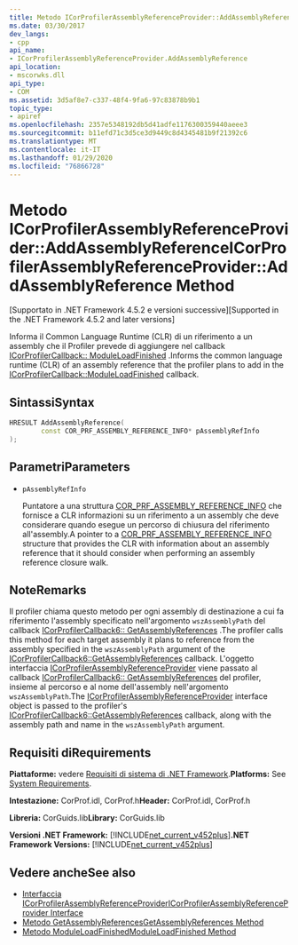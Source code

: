 ```yaml
---
title: Metodo ICorProfilerAssemblyReferenceProvider::AddAssemblyReference
ms.date: 03/30/2017
dev_langs:
- cpp
api_name:
- ICorProfilerAssemblyReferenceProvider.AddAssemblyReference
api_location:
- mscorwks.dll
api_type:
- COM
ms.assetid: 3d5af8e7-c337-48f4-9fa6-97c83878b9b1
topic_type:
- apiref
ms.openlocfilehash: 2357e5348192db5d41adfe1176300359440aeee3
ms.sourcegitcommit: b11efd71c3d5ce3d9449c8d4345481b9f21392c6
ms.translationtype: MT
ms.contentlocale: it-IT
ms.lasthandoff: 01/29/2020
ms.locfileid: "76866728"
---
```

# <a name="icorprofilerassemblyreferenceprovideraddassemblyreference-method"></a><span data-ttu-id="732b6-102">Metodo ICorProfilerAssemblyReferenceProvider::AddAssemblyReference</span><span class="sxs-lookup"><span data-stu-id="732b6-102">ICorProfilerAssemblyReferenceProvider::AddAssemblyReference Method</span></span>
<span data-ttu-id="732b6-103">[Supportato in .NET Framework 4.5.2 e versioni successive]</span><span class="sxs-lookup"><span data-stu-id="732b6-103">[Supported in the .NET Framework 4.5.2 and later versions]</span></span>  
  
 <span data-ttu-id="732b6-104">Informa il Common Language Runtime (CLR) di un riferimento a un assembly che il Profiler prevede di aggiungere nel callback [ICorProfilerCallback:: ModuleLoadFinished](icorprofilercallback-moduleloadfinished-method.md) .</span><span class="sxs-lookup"><span data-stu-id="732b6-104">Informs the common language runtime (CLR) of an assembly reference that the profiler plans to add in the [ICorProfilerCallback::ModuleLoadFinished](icorprofilercallback-moduleloadfinished-method.md) callback.</span></span>  
  
## <a name="syntax"></a><span data-ttu-id="732b6-105">Sintassi</span><span class="sxs-lookup"><span data-stu-id="732b6-105">Syntax</span></span>  
  
```cpp
HRESULT AddAssemblyReference(  
        const COR_PRF_ASSEMBLY_REFERENCE_INFO* pAssemblyRefInfo  
);  
```  
  
## <a name="parameters"></a><span data-ttu-id="732b6-106">Parametri</span><span class="sxs-lookup"><span data-stu-id="732b6-106">Parameters</span></span>

- `pAssemblyRefInfo`

  <span data-ttu-id="732b6-107">Puntatore a una struttura [COR_PRF_ASSEMBLY_REFERENCE_INFO](cor-prf-assembly-reference-info-structure.md) che fornisce a CLR informazioni su un riferimento a un assembly che deve considerare quando esegue un percorso di chiusura del riferimento all'assembly.</span><span class="sxs-lookup"><span data-stu-id="732b6-107">A pointer to a [COR_PRF_ASSEMBLY_REFERENCE_INFO](cor-prf-assembly-reference-info-structure.md) structure that provides the CLR with information about an assembly reference that it should consider when performing an assembly reference closure walk.</span></span>
  
## <a name="remarks"></a><span data-ttu-id="732b6-108">Note</span><span class="sxs-lookup"><span data-stu-id="732b6-108">Remarks</span></span>  
 <span data-ttu-id="732b6-109">Il profiler chiama questo metodo per ogni assembly di destinazione a cui fa riferimento l'assembly specificato nell'argomento `wszAssemblyPath` del callback [ICorProfilerCallback6:: GetAssemblyReferences](icorprofilercallback6-getassemblyreferences-method.md) .</span><span class="sxs-lookup"><span data-stu-id="732b6-109">The profiler calls this method for each target assembly it plans to reference from the assembly specified in the `wszAssemblyPath` argument of the [ICorProfilerCallback6::GetAssemblyReferences](icorprofilercallback6-getassemblyreferences-method.md) callback.</span></span> <span data-ttu-id="732b6-110">L'oggetto interfaccia [ICorProfilerAssemblyReferenceProvider](icorprofilerassemblyreferenceprovider-interface.md) viene passato al callback [ICorProfilerCallback6:: GetAssemblyReferences](icorprofilercallback6-getassemblyreferences-method.md) del profiler, insieme al percorso e al nome dell'assembly nell'argomento `wszAssemblyPath`.</span><span class="sxs-lookup"><span data-stu-id="732b6-110">The [ICorProfilerAssemblyReferenceProvider](icorprofilerassemblyreferenceprovider-interface.md) interface object is passed to the profiler's [ICorProfilerCallback6::GetAssemblyReferences](icorprofilercallback6-getassemblyreferences-method.md) callback, along with the assembly path and name in the `wszAssemblyPath` argument.</span></span>  
  
## <a name="requirements"></a><span data-ttu-id="732b6-111">Requisiti di</span><span class="sxs-lookup"><span data-stu-id="732b6-111">Requirements</span></span>  
 <span data-ttu-id="732b6-112">**Piattaforme:** vedere [Requisiti di sistema di .NET Framework](../../../../docs/framework/get-started/system-requirements.md).</span><span class="sxs-lookup"><span data-stu-id="732b6-112">**Platforms:** See [System Requirements](../../../../docs/framework/get-started/system-requirements.md).</span></span>  
  
 <span data-ttu-id="732b6-113">**Intestazione:** CorProf.idl, CorProf.h</span><span class="sxs-lookup"><span data-stu-id="732b6-113">**Header:** CorProf.idl, CorProf.h</span></span>  
  
 <span data-ttu-id="732b6-114">**Libreria:** CorGuids.lib</span><span class="sxs-lookup"><span data-stu-id="732b6-114">**Library:** CorGuids.lib</span></span>  
  
 <span data-ttu-id="732b6-115">**Versioni .NET Framework:** [!INCLUDE[net_current_v452plus](../../../../includes/net-current-v452plus-md.md)]</span><span class="sxs-lookup"><span data-stu-id="732b6-115">**.NET Framework Versions:** [!INCLUDE[net_current_v452plus](../../../../includes/net-current-v452plus-md.md)]</span></span>  
  
## <a name="see-also"></a><span data-ttu-id="732b6-116">Vedere anche</span><span class="sxs-lookup"><span data-stu-id="732b6-116">See also</span></span>

- [<span data-ttu-id="732b6-117">Interfaccia ICorProfilerAssemblyReferenceProvider</span><span class="sxs-lookup"><span data-stu-id="732b6-117">ICorProfilerAssemblyReferenceProvider Interface</span></span>](icorprofilerassemblyreferenceprovider-interface.md)
- [<span data-ttu-id="732b6-118">Metodo GetAssemblyReferences</span><span class="sxs-lookup"><span data-stu-id="732b6-118">GetAssemblyReferences Method</span></span>](icorprofilercallback6-getassemblyreferences-method.md)
- [<span data-ttu-id="732b6-119">Metodo ModuleLoadFinished</span><span class="sxs-lookup"><span data-stu-id="732b6-119">ModuleLoadFinished Method</span></span>](icorprofilercallback-moduleloadfinished-method.md)
